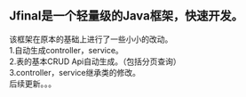 ## Jfinal是一个轻量级的Java框架，快速开发。
该框架在原本的基础上进行了一些小小的改动。<br>
1.自动生成controller，service。<br>
2.表的基本CRUD Api自动生成。（包括分页查询）<br>
3.controller，service继承类的修改。<br>
后续更新。。。
